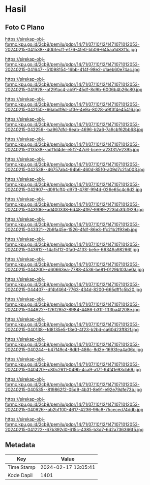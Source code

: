 # Hasil

## Foto C Plano

https://sirekap-obj-formc.kpu.go.id/2cb9/pemilu/pdpr/14/71/07/10/12/1471071012053-20240215-041538--40b1ecff-ef76-4fe0-bb06-645aa1d83f1c.jpg

https://sirekap-obj-formc.kpu.go.id/2cb9/pemilu/pdpr/14/71/07/10/12/1471071012053-20240215-041647--51098154-16bb-414f-98e2-c1aeb60e74ac.jpg

https://sirekap-obj-formc.kpu.go.id/2cb9/pemilu/pdpr/14/71/07/10/12/1471071012053-20240215-041928--af291ac4-ab91-45d1-8d9b-6006b4b26c80.jpg

https://sirekap-obj-formc.kpu.go.id/2cb9/pemilu/pdpr/14/71/07/10/12/1471071012053-20240215-042150--66abd19d-cf3e-4e9a-8028-a9f3f4e45416.jpg

https://sirekap-obj-formc.kpu.go.id/2cb9/pemilu/pdpr/14/71/07/10/12/1471071012053-20240215-042256--ba967dfd-6eab-4696-b2a6-7a9cbf62bb68.jpg

https://sirekap-obj-formc.kpu.go.id/2cb9/pemilu/pdpr/14/71/07/10/12/1471071012053-20240215-013538--ad11d4de-e5f2-47c6-bcee-a23f317e2395.jpg

https://sirekap-obj-formc.kpu.go.id/2cb9/pemilu/pdpr/14/71/07/10/12/1471071012053-20240215-042538--46757ab4-94b6-460d-8510-a09d7c21a003.jpg

https://sirekap-obj-formc.kpu.go.id/2cb9/pemilu/pdpr/14/71/07/10/12/1471071012053-20240215-042907--d091cff4-d973-478f-994d-026e65c4c6d2.jpg

https://sirekap-obj-formc.kpu.go.id/2cb9/pemilu/pdpr/14/71/07/10/12/1471071012053-20240215-043106--ad400338-6d48-4f97-9999-223bb3fbf929.jpg

https://sirekap-obj-formc.kpu.go.id/2cb9/pemilu/pdpr/14/71/07/10/12/1471071012053-20240215-043321--2b9fa45e-1526-4fd1-86e3-ffc21b2f93eb.jpg

https://sirekap-obj-formc.kpu.go.id/2cb9/pemilu/pdpr/14/71/07/10/12/1471071012053-20240215-043612--14af5f12-0fa0-4133-be5e-66349a98266f.jpg

https://sirekap-obj-formc.kpu.go.id/2cb9/pemilu/pdpr/14/71/07/10/12/1471071012053-20240215-044200--d60663ea-7788-4536-be81-0129b103ae0a.jpg

https://sirekap-obj-formc.kpu.go.id/2cb9/pemilu/pdpr/14/71/07/10/12/1471071012053-20240215-044407--df4bf464-7763-434d-8200-665dff1c5b20.jpg

https://sirekap-obj-formc.kpu.go.id/2cb9/pemilu/pdpr/14/71/07/10/12/1471071012053-20240215-044622--f26f2852-8984-4486-b31f-1ff3ba4f208e.jpg

https://sirekap-obj-formc.kpu.go.id/2cb9/pemilu/pdpr/14/71/07/10/12/1471071012053-20240215-040138--fd8135e5-13e0-4f23-b2bd-ca60d23ff82f.jpg

https://sirekap-obj-formc.kpu.go.id/2cb9/pemilu/pdpr/14/71/07/10/12/1471071012053-20240215-040244--b47f49c4-8db1-486c-8d2e-1693fea4a06c.jpg

https://sirekap-obj-formc.kpu.go.id/2cb9/pemilu/pdpr/14/71/07/10/12/1471071012053-20240215-040420--c80c2611-049b-4ca9-a17f-94f41e93cb69.jpg

https://sirekap-obj-formc.kpu.go.id/2cb9/pemilu/pdpr/14/71/07/10/12/1471071012053-20240215-040535--819862f2-05d9-4b31-8e91-e92e79dfe73b.jpg

https://sirekap-obj-formc.kpu.go.id/2cb9/pemilu/pdpr/14/71/07/10/12/1471071012053-20240215-040626--ab2bf100-4617-4236-96c8-75ceced74ddb.jpg

https://sirekap-obj-formc.kpu.go.id/2cb9/pemilu/pdpr/14/71/07/10/12/1471071012053-20240215-041222--67b392d0-615c-4385-b3d7-6d2a736366f5.jpg


## Metadata

| Key        | Value               |
| ---------- | ------------------- |
| Time Stamp | 2024-02-17 13:05:41 |
| Kode Dapil | 1401                |



